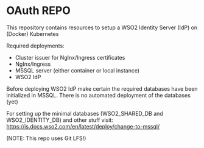 # OAuth REPO

This repository contains resources to setup a WSO2 Identity Server (IdP) on (Docker) Kubernetes

Required deployments:
- Cluster issuer for NgInx/Ingress certificates
- NgInx/Ingress 
- MSSQL server (either container or local instance)
- WSO2 IdP

Before deploying WSO2 IdP make certain the required databases have been initialized in MSSQL. There is no automated deployment of the databases (yet)

For setting up the minimal databases (WSO2_SHARED_DB and WSO2_IDENTITY_DB)  and other stuff visit: https://is.docs.wso2.com/en/latest/deploy/change-to-mssql/

(NOTE: This repo uses Git LFS!)